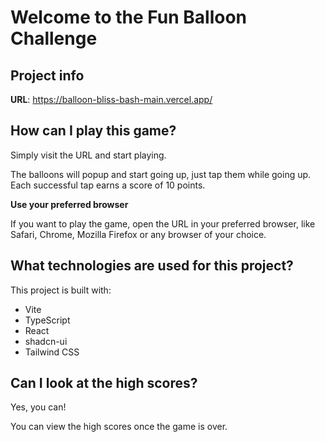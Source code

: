 # Welcome to the Fun Balloon Challenge

## Project info

**URL**: https://balloon-bliss-bash-main.vercel.app/

## How can I play this game?

Simply visit the URL and start playing.

The balloons will popup and start going up, just tap them while going up. Each successful tap earns a score of 10 points.

**Use your preferred browser**

If you want to play the game, open the URL in your preferred browser, like Safari, Chrome, Mozilla Firefox or any browser of your choice.

## What technologies are used for this project?

This project is built with:

- Vite
- TypeScript
- React
- shadcn-ui
- Tailwind CSS

## Can I look at the high scores?

Yes, you can!

You can view the high scores once the game is over.
